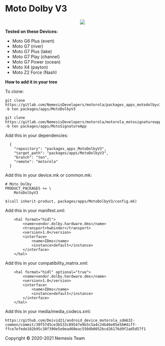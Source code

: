 # Moto Dolby V3

<center><img src="https://play-lh.googleusercontent.com/ZkLxpFSAjSfrGop2uOAF8iUkCAoBXk-ugVq8RQgY8wicWeWwYERDj-KWNFRt3CJAey1G=s180-rw"/></center>

**Tested on these Devices:**

- Moto G6 Plus (evert)
- Moto G7 (river)
- Moto G7 Plus (lake)
- Moto G7 Play (channel)
- Moto G7 Power (ocean)
- Moto X4 (payton)
- Moto Z2 Force (Nash)


**How to add it in your tree**

To clone:

```
git clone https://gitlab.com/NemesisDevelopers/motorola/packages_apps_motodolbyv3.git -b ten packages/apps/MotoDolbyV3
```

```
git clone https://gitlab.com/NemesisDevelopers/motorola/motorola_motosignatureapp.git -b ten packages/apps/MotoSignatureApp
```


Add this in your dependencies:

```
  {
    "repository": "packages_apps_MotoDolbyV3",
    "target_path": "packages/apps/MotoDolbyV3",
    "branch": "ten",
    "remote": "motorola"
  }
```

Add this in your device.mk or common.mk:

```
# Moto Dolby
PRODUCT_PACKAGES += \
    MotoDolbyV3

$(call inherit-product, packages/apps/MotoDolbyV3/config.mk)
```

Add this in your manifest.xml:

```
    <hal format="hidl">
        <name>vendor.dolby.hardware.dms</name>
        <transport>hwbinder</transport>
        <version>1.0</version>
        <interface>
            <name>IDms</name>
            <instance>default</instance>
        </interface>
    </hal>
```

Add this in your compatibility_matrix.xml:

```
    <hal format="hidl" optional="true">
        <name>vendor.dolby.hardware.dms</name>
        <version>1.0</version>
        <interface>
            <name>IDms</name>
            <instance>default</instance>
        </interface>
    </hal>
```

Add this in your media/media_codecs.xml:

```
https://github.com/Deivid21/android_device_motorola_sdm632-common/commit/30f57d5ce3b533c09547e9b3c5a4c24b46e05e56#diff-ffce7efede102b95c38f390e5e0ead60eac550db0052bcd26176d9f2ad5d57f1
```

 Copyright © 2020-2021 Nemesis Team
